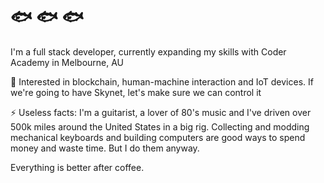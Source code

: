 # 	🐟	🐟	🐟

I'm a full stack developer, currently expanding my skills with Coder Academy in Melbourne, AU

💬  Interested in blockchain, human-machine interaction and IoT devices. If we're going to have Skynet, let's make sure we can control it

⚡   Useless facts: I'm a guitarist, a lover of 80's music and I've driven over 500k miles around the United States in a big rig. Collecting and modding mechanical keyboards and building computers are good ways to spend money and waste time. But I do them anyway.

Everything is better after coffee.  

